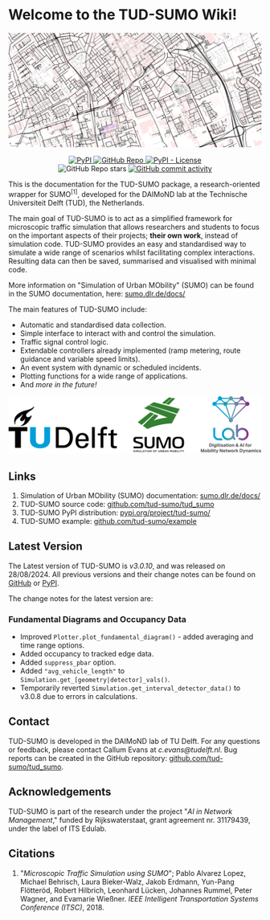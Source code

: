 # Welcome to the TUD-SUMO Wiki!

![logos](img/header.png)

<p style="text-align: center;">
  <a href="https://pypi.org/project/tud-sumo/">
    <img alt="PyPI" src="https://img.shields.io/pypi/v/tud-sumo?style=for-the-badge&logo=pypi&logoColor=%23FFFFFF&color=%2300A6D6"/>
  </a>
  <a href="https://github.com/tud-sumo/tud_sumo">
    <img alt="GitHub Repo" src="https://img.shields.io/badge/GitHub-%2338A6D6?style=for-the-badge&logo=github&link=https%3A%2F%2Fgithub.com%2Ftud-sumo%2Ftud_sumo"/>
  </a>
  <a href="https://github.com/tud-sumo/tud_sumo/blob/main/LICENSE">
      <img alt="PyPI - License" src="https://img.shields.io/pypi/l/tud-sumo?style=for-the-badge&color=%2300A6D6">
  </a>
  <br>
  
  <img alt="GitHub Repo stars" src="https://img.shields.io/github/stars/tud-sumo/tud_sumo?style=for-the-badge&logo=github&color=%2300A6D6"/>

  <a href="https://github.com/tud-sumo/tud_sumo/commits/main/">
    <img alt="GitHub commit activity" src="https://img.shields.io/github/commit-activity/m/tud-sumo/tud_sumo?style=for-the-badge&logo=github&label=Commits&color=%2300A6D6"/>
  </a>
</p>

This is the documentation for the TUD-SUMO package, a research-oriented wrapper for SUMO<sup>[1]</sup>, developed for the DAIMoND lab at the Technische Universiteit Delft (TUD), the Netherlands.

The main goal of TUD-SUMO is to act as a simplified framework for microscopic traffic simulation that allows researchers and students to focus on the important aspects of their projects; **their own work**, instead of simulation code. TUD-SUMO provides an easy and standardised way to simulate a wide range of scenarios whilst facilitating complex interactions. Resulting data can then be saved, summarised and visualised with minimal code.

More information on "Simulation of Urban MObility" (SUMO) can be found in the SUMO documentation, here: [sumo.dlr.de/docs/](https://sumo.dlr.de/docs/)

The main features of TUD-SUMO include:

  - Automatic and standardised data collection.
  - Simple interface to interact with and control the simulation.
  - Traffic signal control logic.
  - Extendable controllers already implemented (ramp metering, route guidance and variable speed limits).
  - An event system with dynamic or scheduled incidents.
  - Plotting functions for a wide range of applications.
  - And _more in the future!_

![logos](img/logos.png)

## Links

1. Simulation of Urban MObility (SUMO) documentation: [sumo.dlr.de/docs/](https://sumo.dlr.de/docs/)
2. TUD-SUMO source code: [github.com/tud-sumo/tud_sumo](https://github.com/tud-sumo/tud_sumo/)
3. TUD-SUMO PyPI distribution: [pypi.org/project/tud-sumo/](https://pypi.org/project/tud-sumo/)
4. TUD-SUMO example: [github.com/tud-sumo/example](https://github.com/tud-sumo/example)

## Latest Version

The Latest version of TUD-SUMO is _v3.0.10_, and was released on 28/08/2024. All previous versions and their change notes can be found on [GitHub](https://github.com/tud-sumo/tud_sumo/releases) or [PyPI](https://pypi.org/project/tud-sumo/#history).

The change notes for the latest version are:

### Fundamental Diagrams and Occupancy Data

  - Improved `Plotter.plot_fundamental_diagram()` - added averaging and time range options.
  - Added occupancy to tracked edge data.
  - Added `suppress_pbar` option.
  - Added `"avg_vehicle_length"` to `Simulation.get_[geometry|detector]_vals()`.
  - Temporarily reverted `Simulation.get_interval_detector_data()` to v3.0.8 due to errors in calculations.

## Contact

TUD-SUMO is developed in the DAIMoND lab of TU Delft. For any questions or feedback, please contact Callum Evans at <span class="highlight">_c.evans@tudelft.nl_</span>. Bug reports can be created in the GitHub repository: [github.com/tud-sumo/tud_sumo](https://github.com/tud-sumo/tud_sumo/).

## Acknowledgements

TUD-SUMO is part of the research under the project "_AI in Network Management_," funded by Rijkswaterstaat, grant agreement nr. 31179439, under the label of ITS Edulab.

## Citations

  1. "_Microscopic Traffic Simulation using SUMO_"; Pablo Alvarez Lopez, Michael Behrisch, Laura Bieker-Walz, Jakob Erdmann, Yun-Pang Flötteröd, Robert Hilbrich, Leonhard Lücken, Johannes Rummel, Peter Wagner, and Evamarie Wießner. _IEEE Intelligent Transportation Systems Conference (ITSC)_, 2018.